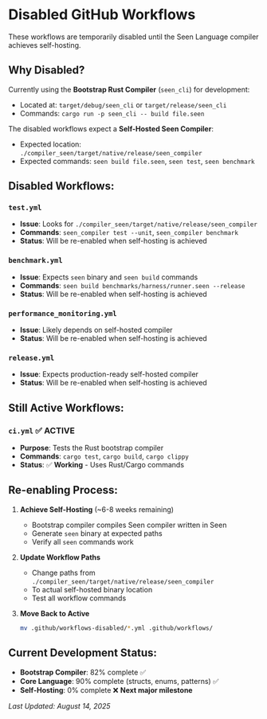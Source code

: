 # Disabled GitHub Workflows

These workflows are temporarily disabled until the Seen Language compiler achieves self-hosting.

## Why Disabled?

Currently using the **Bootstrap Rust Compiler** (`seen_cli`) for development:
- Located at: `target/debug/seen_cli` or `target/release/seen_cli`
- Commands: `cargo run -p seen_cli -- build file.seen`

The disabled workflows expect a **Self-Hosted Seen Compiler**:
- Expected location: `./compiler_seen/target/native/release/seen_compiler` 
- Expected commands: `seen build file.seen`, `seen test`, `seen benchmark`

## Disabled Workflows:

### `test.yml`
- **Issue**: Looks for `./compiler_seen/target/native/release/seen_compiler` 
- **Commands**: `seen_compiler test --unit`, `seen_compiler benchmark`
- **Status**: Will be re-enabled when self-hosting is achieved

### `benchmark.yml`
- **Issue**: Expects `seen` binary and `seen build` commands
- **Commands**: `seen build benchmarks/harness/runner.seen --release`
- **Status**: Will be re-enabled when self-hosting is achieved

### `performance_monitoring.yml`
- **Issue**: Likely depends on self-hosted compiler
- **Status**: Will be re-enabled when self-hosting is achieved

### `release.yml`
- **Issue**: Expects production-ready self-hosted compiler
- **Status**: Will be re-enabled when self-hosting is achieved

## Still Active Workflows:

### `ci.yml` ✅ **ACTIVE**
- **Purpose**: Tests the Rust bootstrap compiler 
- **Commands**: `cargo test`, `cargo build`, `cargo clippy`
- **Status**: ✅ **Working** - Uses Rust/Cargo commands

## Re-enabling Process:

1. **Achieve Self-Hosting** (~6-8 weeks remaining)
   - Bootstrap compiler compiles Seen compiler written in Seen
   - Generate `seen` binary at expected paths
   - Verify all `seen` commands work

2. **Update Workflow Paths** 
   - Change paths from `./compiler_seen/target/native/release/seen_compiler`
   - To actual self-hosted binary location
   - Test all workflow commands

3. **Move Back to Active**
   ```bash
   mv .github/workflows-disabled/*.yml .github/workflows/
   ```

## Current Development Status:
- **Bootstrap Compiler**: 82% complete ✅
- **Core Language**: 90% complete (structs, enums, patterns) ✅  
- **Self-Hosting**: 0% complete ❌ **Next major milestone**

*Last Updated: August 14, 2025*